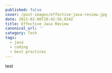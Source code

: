 ```yaml
---
published: false
cover: /post-images/effective-java-review.jpg
date: 2021-02-08T20:42:56.834Z
title: Effective Java Review
canonical_url: ''
category: Tech
tags:
  - java
  - coding
  - best practices
---
```

test
